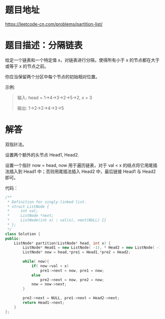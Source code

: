 # 题目地址

https://leetcode-cn.com/problems/partition-list/

# 题目描述：分隔链表

给定一个链表和一个特定值 x，对链表进行分隔，使得所有小于 x 的节点都在大于或等于 x 的节点之前。

你应当保留两个分区中每个节点的初始相对位置。

示例:
>输入: head = 1->4->3->2->5->2, x = 3
>
>输出: 1->2->2->4->3->5


# 解答

双指针法。

设置两个额外的头节点 Head1, Head2.

设置一个指针 now = head, now 用于遍历链表，对于 val < x 的结点将它用尾插法插入到 Head1 中；否则用尾插法插入 Head2 中，最后链接 Head1 与 Head2 即可。

代码：
```cpp
/**
 * Definition for singly-linked list.
 * struct ListNode {
 *     int val;
 *     ListNode *next;
 *     ListNode(int x) : val(x), next(NULL) {}
 * };
 */
class Solution {
public:
    ListNode* partition(ListNode* head, int x) {
        ListNode* Head1 = new ListNode( -1), * Head2 = new ListNode( -1);
        ListNode* now = head,*pre1 = Head1,*pre2 = Head2;
        
        while( now){
            if( now->val < x)
                pre1->next = now, pre1 = now;
            else
                pre2->next = now, pre2 = now;
            now = now->next;
        }
        
        pre2->next = NULL, pre1->next = Head2->next;
        return Head1->next;
    }
};
```
